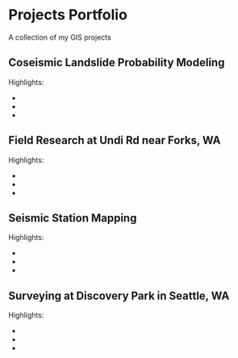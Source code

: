 # Projects Portfolio
A collection of my GIS projects
## Coseismic Landslide Probability Modeling
Highlights:

* 
*
*
## Field Research at Undi Rd near Forks, WA
Highlights:

*
*
*
## Seismic Station Mapping
Highlights:

*
*
*
## Surveying at Discovery Park in Seattle, WA
Highlights:

*
*
*
